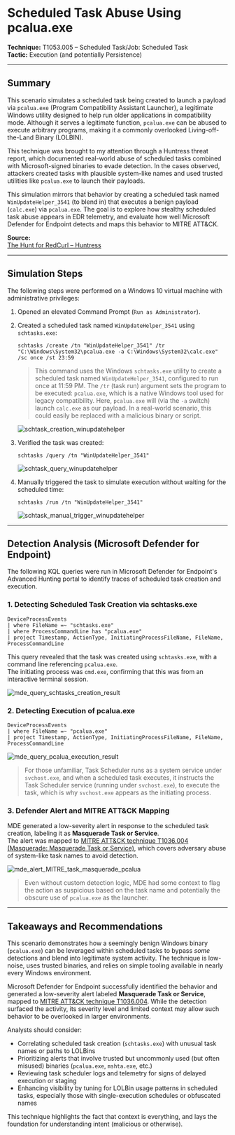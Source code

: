 # Scheduled Task Abuse Using pcalua.exe  

**Technique:** T1053.005 – Scheduled Task/Job: Scheduled Task  
**Tactic:** Execution (and potentially Persistence)

---  

## Summary

This scenario simulates a scheduled task being created to launch a payload via `pcalua.exe` (Program Compatibility Assistant Launcher), a legitimate Windows utility designed to help run older applications in compatibility mode. Although it serves a legitimate function, `pcalua.exe` can be abused to execute arbitrary programs, making it a commonly overlooked Living-off-the-Land Binary (LOLBIN).

This technique was brought to my attention through a Huntress threat report, which documented real-world abuse of scheduled tasks combined with Microsoft-signed binaries to evade detection. In the cases observed, attackers created tasks with plausible system-like names and used trusted utilities like `pcalua.exe` to launch their payloads.

This simulation mirrors that behavior by creating a scheduled task named `WinUpdateHelper_3541` (to blend in) that executes a benign payload (`calc.exe`) via `pcalua.exe`. The goal is to explore how stealthy scheduled task abuse appears in EDR telemetry, and evaluate how well Microsoft Defender for Endpoint detects and maps this behavior to MITRE ATT&CK.

**Source:**  
[The Hunt for RedCurl – Huntress](https://www.huntress.com/blog/the-hunt-for-redcurl-2)  

---

## Simulation Steps

The following steps were performed on a Windows 10 virtual machine with administrative privileges:

1. Opened an elevated Command Prompt (`Run as Administrator`).

2. Created a scheduled task named `WinUpdateHelper_3541` using `schtasks.exe`:
    
    ```
    schtasks /create /tn "WinUpdateHelper_3541" /tr "C:\Windows\System32\pcalua.exe -a C:\Windows\System32\calc.exe" /sc once /st 23:59
    ```

    >  This command uses the Windows `schtasks.exe` utility to create a scheduled task named `WinUpdateHelper_3541`, configured to run once at 11:59 PM. The `/tr` (task run) argument sets the program to be executed: `pcalua.exe`, which is a native Windows tool used for legacy compatibility. 
    > Here, `pcalua.exe` will (via the `-a` switch) launch `calc.exe` as our payload. In a real-world scenario, this could easily be replaced with a malicious binary or script.

    ![schtask_creation_winupdatehelper](https://github.com/user-attachments/assets/bde270db-0cf7-4f67-8864-d5c6dd40ade8)

3. Verified the task was created:
    
    ```
    schtasks /query /tn "WinUpdateHelper_3541"
    ```
   ![schtask_query_winupdatehelper](https://github.com/user-attachments/assets/b7aeca4f-6b33-4f66-a6b1-c1efcbca31c9)

4. Manually triggered the task to simulate execution without waiting for the scheduled time:
    
    ```
    schtasks /run /tn "WinUpdateHelper_3541"
    ```
    ![schtask_manual_trigger_winupdatehelper](https://github.com/user-attachments/assets/f295f658-da0a-4a30-a715-59a707e0c88b)

---

## Detection Analysis (Microsoft Defender for Endpoint)

The following KQL queries were run in Microsoft Defender for Endpoint's Advanced Hunting portal to identify traces of scheduled task creation and execution.

### 1. Detecting Scheduled Task Creation via schtasks.exe

    DeviceProcessEvents
    | where FileName =~ "schtasks.exe"
    | where ProcessCommandLine has "pcalua.exe"
    | project Timestamp, ActionType, InitiatingProcessFileName, FileName, ProcessCommandLine

This query revealed that the task was created using `schtasks.exe`, with a command line referencing `pcalua.exe`.  
The initiating process was `cmd.exe`, confirming that this was from an interactive terminal session.  

![mde_query_schtasks_creation_result](https://github.com/user-attachments/assets/d160c43f-0edc-49eb-b820-70d90d957ff2)


### 2. Detecting Execution of pcalua.exe

    DeviceProcessEvents
    | where FileName =~ "pcalua.exe"
    | project Timestamp, ActionType, InitiatingProcessFileName, FileName, ProcessCommandLine


![mde_query_pcalua_execution_result](https://github.com/user-attachments/assets/dbca8c11-ad73-4156-a7d9-bb99f3db40e2)  

> For those unfamiliar, Task Scheduler runs as a system service under `svchost.exe`, and when a scheduled task executes, it instructs the Task Scheduler service (running under `svchost.exe`), to execute the task, which is why `svchost.exe` appears as the initiating process.


### 3. Defender Alert and MITRE ATT&CK Mapping

MDE generated a low-severity alert in response to the scheduled task creation, labeling it as **Masquerade Task or Service**.  
The alert was mapped to [MITRE ATT&CK technique T1036.004 (Masquerade: Masquerade Task or Service)](https://attack.mitre.org/techniques/T1036/004/), which covers adversary abuse of system-like task names to avoid detection.

![mde_alert_MITRE_task_masquerade_pcalua](https://github.com/user-attachments/assets/0a598ed6-a104-4850-ba58-71d2639fa3b8)  

> Even without custom detection logic, MDE had some context to flag the action as suspicious based on the task name and potentially the obscure use of `pcalua.exe` as the launcher.

---  

## Takeaways and Recommendations

This scenario demonstrates how a seemingly benign Windows binary (`pcalua.exe`) can be leveraged within scheduled tasks to bypass *some* detections and blend into legitimate system activity. The technique is low-noise, uses trusted binaries, and relies on simple tooling available in nearly every Windows environment.

Microsoft Defender for Endpoint successfully identified the behavior and generated a low-severity alert labeled **Masquerade Task or Service**, mapped to [MITRE ATT&CK technique T1036.004](https://attack.mitre.org/techniques/T1036/004/). While the detection surfaced the activity, its severity level and limited context may allow such behavior to be overlooked in larger environments.

Analysts should consider:

- Correlating scheduled task creation (`schtasks.exe`) with unusual task names or paths to LOLBins
- Prioritizing alerts that involve trusted but uncommonly used (but often misused) binaries (`pcalua.exe`, `mshta.exe`, etc.)
- Reviewing task scheduler logs and telemetry for signs of delayed execution or staging
- Enhancing visibility by tuning for LOLBin usage patterns in scheduled tasks, especially those with single-execution schedules or obfuscated names

This technique highlights the fact that context is everything, and lays the foundation for understanding intent (malicious or otherwise).





   




